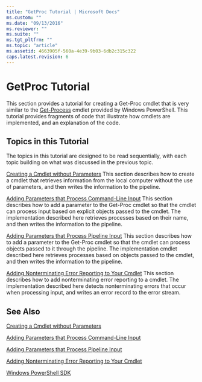 ```yaml
---
title: "GetProc Tutorial | Microsoft Docs"
ms.custom: ""
ms.date: "09/13/2016"
ms.reviewer: ""
ms.suite: ""
ms.tgt_pltfrm: ""
ms.topic: "article"
ms.assetid: 4663905f-560a-4e39-9b03-6db2c315c322
caps.latest.revision: 6
---
```

# GetProc Tutorial

This section provides a tutorial for creating a Get-Proc cmdlet that is very similar to the [Get-Process](/powershell/module/Microsoft.PowerShell.Management/Get-Process) cmdlet provided by Windows PowerShell. This tutorial provides fragments of code that illustrate how cmdlets are implemented, and an explanation of the code.

## Topics in this Tutorial

The topics in this tutorial are designed to be read sequentially, with each topic building on what was discussed in the previous topic.

[Creating a Cmdlet without Parameters](./creating-a-cmdlet-without-parameters.md)
This section describes how to create a cmdlet that retrieves information from the local computer without the use of parameters, and then writes the information to the pipeline.

[Adding Parameters that Process Command-Line Input](./adding-parameters-that-process-command-line-input.md)
This section describes how to add a parameter to the Get-Proc cmdlet so that the cmdlet can process input based on explicit objects passed to the cmdlet. The implementation described here retrieves processes based on their name, and then writes the information to the pipeline.

[Adding Parameters that Process Pipeline Input](./adding-parameters-that-process-pipeline-input.md)
This section describes how to add a parameter to the Get-Proc cmdlet so that the cmdlet can process objects passed to it through the pipeline. The implementation cmdlet described here retrieves processes based on objects passed to the cmdlet, and then writes the information to the pipeline.

[Adding Nonterminating Error Reporting to Your Cmdlet](./adding-non-terminating-error-reporting-to-your-cmdlet.md)
This section describes how to add nonterminating error reporting to a cmdlet. The implementation described here detects nonterminating errors that occur when processing input, and writes an error record to the error stream.

## See Also

[Creating a Cmdlet without Parameters](./creating-a-cmdlet-without-parameters.md)

[Adding Parameters that Process Command-Line Input](./adding-parameters-that-process-command-line-input.md)

[Adding Parameters that Process Pipeline Input](./adding-parameters-that-process-pipeline-input.md)

[Adding Nonterminating Error Reporting to Your Cmdlet](./adding-non-terminating-error-reporting-to-your-cmdlet.md)

[Windows PowerShell SDK](../windows-powershell-reference.md)
